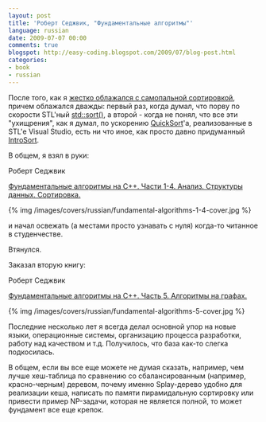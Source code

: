 ```yaml
---
layout: post
title: 'Роберт Седжвик, "Фундаментальные алгоритмы"'
language: russian
date: 2009-07-07 00:00
comments: true
blogspot: http://easy-coding.blogspot.com/2009/07/blog-post.html
categories:
- book
- russian
---
```

После того, как я [жестко облажался с самопальной сортировкой][Как реализована сортировка в STL], причем облажался дважды: первый раз, когда думал, что порву по скорости STL'ный [std::sort()][], а второй - когда не понял, что все эти "ухищрения", как я думал, по ускорению [QuickSort][]'а, реализованные в STL'е Visual Studio, есть ни что иное, как просто давно придуманный [IntroSort][].

[Как реализована сортировка в STL]: /blog/russian/2009/06/18/sort-implementation-in-stl/
[std::sort()]: http://www.cplusplus.com/reference/algorithm/sort/
[QuickSort]: http://en.wikipedia.org/wiki/Quicksort
[IntroSort]: http://en.wikipedia.org/wiki/Introsort

В общем, я взял в руки:

Роберт Седжвик

[Фундаментальные алгоритмы на C++. Части 1-4. Анализ. Структуры данных. Сортировка.][]

[Фундаментальные алгоритмы на C++. Части 1-4. Анализ. Структуры данных. Сортировка.]: http://www.ozon.ru/context/detail/id/128304/?partner=easy-coding

{% img /images/covers/russian/fundamental-algorithms-1-4-cover.jpg %}

и начал освежать (а местами просто узнавать с нуля) когда-то читанное в студенчестве.

Втянулся.

Заказал вторую книгу:

Роберт Седжвик

[Фундаментальные алгоритмы на C++. Часть 5. Алгоритмы на графах.][]

[Фундаментальные алгоритмы на C++. Часть 5. Алгоритмы на графах.]: http://www.ozon.ru/context/detail/id/1317133/?partner=easy-coding

{% img /images/covers/russian/fundamental-algorithms-5-cover.jpg %}

Последние несколько лет я всегда делал основной упор на новые языки, операционные системы, организацию процесса разработки, работу над качеством и т.д. Получилось, что база как-то слегка подкосилась.

В общем, если вы все еще можете не думая сказать, например, чем лучше хеш-таблица по сравнению со сбалансированным (например, красно-черным) деревом, почему именно Splay-дерево удобно для реализации кеша, написать по памяти пирамидальную сортировку или привести пример NP-задачи, которая не является полной, то может фундамент все еще крепок.
